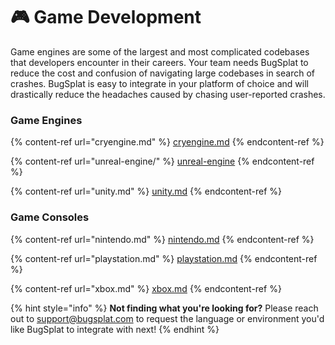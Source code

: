 # 🎮 Game Development

Game engines are some of the largest and most complicated codebases that developers encounter in their careers. Your team needs BugSplat to reduce the cost and confusion of navigating large codebases in search of crashes. BugSplat is easy to integrate in your platform of choice and will drastically reduce the headaches caused by chasing user-reported crashes.

### Game Engines

{% content-ref url="cryengine.md" %}
[cryengine.md](cryengine.md)
{% endcontent-ref %}

{% content-ref url="unreal-engine/" %}
[unreal-engine](unreal-engine/)
{% endcontent-ref %}

{% content-ref url="unity.md" %}
[unity.md](unity.md)
{% endcontent-ref %}

### Game Consoles&#x20;

{% content-ref url="nintendo.md" %}
[nintendo.md](nintendo.md)
{% endcontent-ref %}

{% content-ref url="playstation.md" %}
[playstation.md](playstation.md)
{% endcontent-ref %}

{% content-ref url="xbox.md" %}
[xbox.md](xbox.md)
{% endcontent-ref %}



{% hint style="info" %}
**Not finding what you're looking for?**  Please reach out to [support@bugsplat.com](mailto:support@bugsplat.com) to request the language or environment you'd like BugSplat to integrate with next!
{% endhint %}

